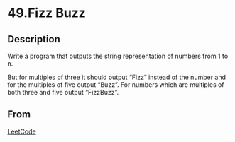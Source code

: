 # 49.Fizz Buzz

## Description

Write a program that outputs the string representation of numbers from 1 to n.

But for multiples of three it should output “Fizz” instead of the number and for the multiples of five output “Buzz”. For numbers which are multiples of both three and five output “FizzBuzz”.

## From

[LeetCode](https://leetcode.com/problems/fizz-buzz)
